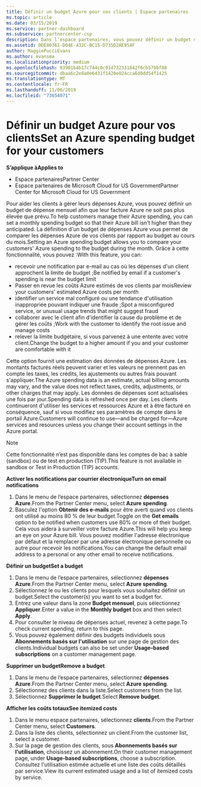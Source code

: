 ```yaml
---
title: Définir un budget Azure pour vos clients | Espace partenaires
ms.topic: article
ms.date: 03/15/2019
ms.service: partner-dashboard
ms.subservice: partnercenter-csp
description: Dans l’espace partenaires, vous pouvez définir un budget mensuel par client afin que sa facture Azure ne soit pas une surprise à la fin du mois.
ms.assetid: DDE80361-D04E-432C-BC15-D735D2AE954F
author: MaggiePucciEvans
ms.author: evansma
ms.localizationpriority: medium
ms.openlocfilehash: 03901b4b17c744c0c91d732331842f6cb579bf88
ms.sourcegitcommit: dbaa6c2e8a0e6431f1420e024cca6d0dd54f1425
ms.translationtype: MT
ms.contentlocale: fr-FR
ms.lasthandoff: 11/06/2019
ms.locfileid: "73654071"
---
```

# <a name="set-an-azure-spending-budget-for-your-customers"></a><span data-ttu-id="6ac9f-103">Définir un budget Azure pour vos clients</span><span class="sxs-lookup"><span data-stu-id="6ac9f-103">Set an Azure spending budget for your customers</span></span>

<span data-ttu-id="6ac9f-104">**S’applique à**</span><span class="sxs-lookup"><span data-stu-id="6ac9f-104">**Applies to**</span></span>

-  <span data-ttu-id="6ac9f-105">Espace partenaires</span><span class="sxs-lookup"><span data-stu-id="6ac9f-105">Partner Center</span></span>
-  <span data-ttu-id="6ac9f-106">Espace partenaires de Microsoft Cloud for US Government</span><span class="sxs-lookup"><span data-stu-id="6ac9f-106">Partner Center for Microsoft Cloud for US Government</span></span>

<span data-ttu-id="6ac9f-107">Pour aider les clients à gérer leurs dépenses Azure, vous pouvez définir un budget de dépense mensuel afin que leur facture Azure ne soit pas plus élevée que prévu.</span><span class="sxs-lookup"><span data-stu-id="6ac9f-107">To help customers manage their Azure spending, you can set a monthly spending budget so that their Azure bill isn't higher than they anticipated.</span></span> <span data-ttu-id="6ac9f-108">La définition d'un budget de dépenses Azure vous permet de comparer les dépenses Azure de vos clients par rapport au budget au cours du mois.</span><span class="sxs-lookup"><span data-stu-id="6ac9f-108">Setting an Azure spending budget allows you to compare your customers' Azure spending to the budget during the month.</span></span> <span data-ttu-id="6ac9f-109">Grâce à cette fonctionnalité, vous pouvez :</span><span class="sxs-lookup"><span data-stu-id="6ac9f-109">With this feature, you can:</span></span> 

-   <span data-ttu-id="6ac9f-110">recevoir une notification par e-mail au cas où les dépenses d'un client approchent la limite de budget ;</span><span class="sxs-lookup"><span data-stu-id="6ac9f-110">Be notified by email if a customer's spending is near the budget limit</span></span>
-   <span data-ttu-id="6ac9f-111">Passer en revue les coûts Azure estimés de vos clients par mois</span><span class="sxs-lookup"><span data-stu-id="6ac9f-111">Review your customers' estimated Azure costs per month</span></span>
-   <span data-ttu-id="6ac9f-112">identifier un service mal configuré ou une tendance d'utilisation inappropriée pouvant indiquer une fraude ;</span><span class="sxs-lookup"><span data-stu-id="6ac9f-112">Spot a misconfigured service, or unusual usage trends that might suggest fraud</span></span>
-   <span data-ttu-id="6ac9f-113">collaborer avec le client afin d'identifier la cause du problème et de gérer les coûts ;</span><span class="sxs-lookup"><span data-stu-id="6ac9f-113">Work with the customer to identify the root issue and manage costs</span></span>
-   <span data-ttu-id="6ac9f-114">relever la limite budgétaire, si vous parvenez à une entente avec votre client.</span><span class="sxs-lookup"><span data-stu-id="6ac9f-114">Change the budget to a higher amount if you and your customer are comfortable with it</span></span>

<span data-ttu-id="6ac9f-115">Cette option fournit une estimation des données de dépenses Azure. Les montants facturés réels peuvent varier et les valeurs ne prennent pas en compte les taxes, les crédits, les ajustements ou autres frais pouvant s'appliquer.</span><span class="sxs-lookup"><span data-stu-id="6ac9f-115">The Azure spending data is an estimate, actual billing amounts may vary, and the value does not reflect taxes, credits, adjustments, or other charges that may apply.</span></span> <span data-ttu-id="6ac9f-116">Les données de dépenses sont actualisées une fois par jour.</span><span class="sxs-lookup"><span data-stu-id="6ac9f-116">Spending data is refreshed once per day.</span></span> <span data-ttu-id="6ac9f-117">Les clients continueront d'utiliser les services et ressources Azure et à être facturé en conséquence, sauf si vous modifiez ses paramètres de compte dans le portail Azure.</span><span class="sxs-lookup"><span data-stu-id="6ac9f-117">Customers will continue to use—and be charged for—Azure services and resources unless you change their account settings in the Azure portal.</span></span> 

> [!NOTE]  
> <span data-ttu-id="6ac9f-118">Cette fonctionnalité n’est pas disponible dans les comptes de bac à sable (sandbox) ou de test en production (TIP).</span><span class="sxs-lookup"><span data-stu-id="6ac9f-118">This feature is not available in sandbox or Test in Production (TIP) accounts.</span></span>

<span data-ttu-id="6ac9f-119">**Activer les notifications par courrier électronique**</span><span class="sxs-lookup"><span data-stu-id="6ac9f-119">**Turn on email notifications**</span></span>
1.  <span data-ttu-id="6ac9f-120">Dans le menu de l’espace partenaires, sélectionnez **dépenses Azure**.</span><span class="sxs-lookup"><span data-stu-id="6ac9f-120">From the Partner Center menu, select **Azure spending**.</span></span>
2.  <span data-ttu-id="6ac9f-121">Basculez l'option **Obtenir des e-mails** pour être averti quand vos clients ont utilisé au moins 80 % de leur budget.</span><span class="sxs-lookup"><span data-stu-id="6ac9f-121">Toggle on the **Get emails** option to be notified when customers use 80% or more of their budget.</span></span> <span data-ttu-id="6ac9f-122">Cela vous aidera à surveiller votre facture&nbsp;Azure.</span><span class="sxs-lookup"><span data-stu-id="6ac9f-122">This will help you keep an eye on your Azure bill.</span></span> <span data-ttu-id="6ac9f-123">Vous pouvez modifier l'adresse électronique par défaut et la remplacer par une adresse électronique personnelle ou autre pour recevoir les notifications.</span><span class="sxs-lookup"><span data-stu-id="6ac9f-123">You can change the default email address to a personal or any other email to receive notifications.</span></span>

<span data-ttu-id="6ac9f-124">**Définir un budget**</span><span class="sxs-lookup"><span data-stu-id="6ac9f-124">**Set a budget**</span></span>
1.  <span data-ttu-id="6ac9f-125">Dans le menu de l’espace partenaires, sélectionnez **dépenses Azure**.</span><span class="sxs-lookup"><span data-stu-id="6ac9f-125">From the Partner Center menu, select **Azure spending**.</span></span>
2.  <span data-ttu-id="6ac9f-126">Sélectionnez le ou les clients pour lesquels vous souhaitez définir un budget.</span><span class="sxs-lookup"><span data-stu-id="6ac9f-126">Select the customer(s) you want to set a budget for.</span></span> 
3. <span data-ttu-id="6ac9f-127">Entrez une valeur dans la zone **Budget mensuel**, puis sélectionnez **Appliquer**.</span><span class="sxs-lookup"><span data-stu-id="6ac9f-127">Enter a value in the **Monthly budget** box and then select **Apply**.</span></span>
4.  <span data-ttu-id="6ac9f-128">Pour consulter le niveau de dépenses actuel, revenez à cette page.</span><span class="sxs-lookup"><span data-stu-id="6ac9f-128">To check current spending, return to this page.</span></span>
5.  <span data-ttu-id="6ac9f-129">Vous pouvez également définir des budgets individuels sous **Abonnements basés sur l'utilisation** sur une page de gestion des clients.</span><span class="sxs-lookup"><span data-stu-id="6ac9f-129">Individual budgets can also be set under **Usage-based subscriptions** on a customer management page.</span></span>

<span data-ttu-id="6ac9f-130">**Supprimer un budget**</span><span class="sxs-lookup"><span data-stu-id="6ac9f-130">**Remove a budget**</span></span>
1.  <span data-ttu-id="6ac9f-131">Dans le menu de l’espace partenaires, sélectionnez **dépenses Azure**.</span><span class="sxs-lookup"><span data-stu-id="6ac9f-131">From the Partner Center menu, select **Azure spending**.</span></span>
2.  <span data-ttu-id="6ac9f-132">Sélectionnez des clients dans la liste.</span><span class="sxs-lookup"><span data-stu-id="6ac9f-132">Select customers from the list.</span></span>
3.  <span data-ttu-id="6ac9f-133">Sélectionnez **Supprimer le budget**.</span><span class="sxs-lookup"><span data-stu-id="6ac9f-133">Select **Remove budget**.</span></span>

<span data-ttu-id="6ac9f-134">**Afficher les coûts totaux**</span><span class="sxs-lookup"><span data-stu-id="6ac9f-134">**See itemized costs**</span></span>
1.  <span data-ttu-id="6ac9f-135">Dans le menu espace partenaires, sélectionnez **clients**.</span><span class="sxs-lookup"><span data-stu-id="6ac9f-135">From the Partner Center menu, select **Customers**.</span></span>
2.  <span data-ttu-id="6ac9f-136">Dans la liste des clients, sélectionnez un client.</span><span class="sxs-lookup"><span data-stu-id="6ac9f-136">From the customer list, select a customer.</span></span>
3.  <span data-ttu-id="6ac9f-137">Sur la page de gestion des clients, sous **Abonnements basés sur l'utilisation**, choisissez un abonnement.</span><span class="sxs-lookup"><span data-stu-id="6ac9f-137">On their customer management page, under **Usage-based subscriptions**, choose a subscription.</span></span> <span data-ttu-id="6ac9f-138">Consultez l'utilisation estimée actuelle et une liste des coûts détaillés par service.</span><span class="sxs-lookup"><span data-stu-id="6ac9f-138">View its current estimated usage and a list of itemized costs by service.</span></span>


 

 



